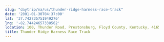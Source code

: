 ```yaml
---
slug: "daytrip/na/us/thunder-ridge-harness-race-track"
date: '2001-01-30T04:37:00'
lat: '37.742735751949276'
lng: '-82.74424657338562'
location: 100, Thunder Road, Prestonsburg, Floyd County, Kentucky, 41653, United States
title: Thunder Ridge Harness Race Track
---
```



